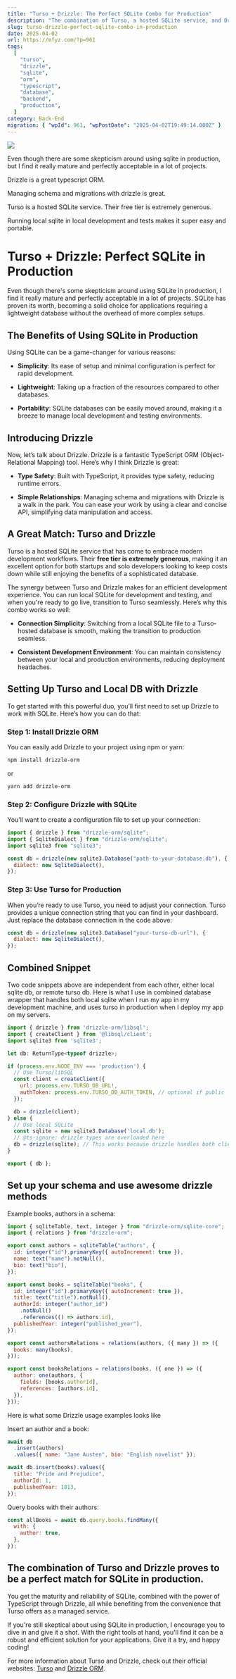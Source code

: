 ```yaml
---
title: "Turso + Drizzle: The Perfect SQLite Combo for Production"
description: "The combination of Turso, a hosted SQLite service, and Drizzle, a TypeScript ORM, for using SQLite in production environments is explored. Benefits include simplicity, type safety, and seamless transition from local development to production."
slug: turso-drizzle-perfect-sqlite-combo-in-production
date: 2025-04-02
url: https://mfyz.com/?p=961
tags:
  [
    "turso",
    "drizzle",
    "sqlite",
    "orm",
    "typescript",
    "database",
    "backend",
    "production",
  ]
category: Back-End
migration: { "wpId": 961, "wpPostDate": "2025-04-02T19:49:14.000Z" }
---
```


![](/images/archive/en/2025/04/image.png)

Even though there are some skepticism around using sqlite in production, but I find it really mature and perfectly acceptable in a lot of projects.

Drizzle is a great typescript ORM.

Managing schema and migrations with drizzle is great.

Turso is a hosted SQLite service. Their free tier is extremely generous.

Running local sqlite in local development and tests makes it super easy and portable.

# Turso + Drizzle: Perfect SQLite in Production

Even though there's some skepticism around using SQLite in production, I find it really mature and perfectly acceptable in a lot of projects. SQLite has proven its worth, becoming a solid choice for applications requiring a lightweight database without the overhead of more complex setups.

## The Benefits of Using SQLite in Production

Using SQLite can be a game-changer for various reasons:

- **Simplicity**: Its ease of setup and minimal configuration is perfect for rapid development.

- **Lightweight**: Taking up a fraction of the resources compared to other databases.

- **Portability**: SQLite databases can be easily moved around, making it a breeze to manage local development and testing environments.

## Introducing Drizzle

Now, let’s talk about Drizzle. Drizzle is a fantastic TypeScript ORM (Object-Relational Mapping) tool. Here’s why I think Drizzle is great:

- **Type Safety**: Built with TypeScript, it provides type safety, reducing runtime errors.

- **Simple Relationships**: Managing schema and migrations with Drizzle is a walk in the park. You can ease your work by using a clear and concise API, simplifying data manipulation and access.

## A Great Match: Turso and Drizzle

Turso is a hosted SQLite service that has come to embrace modern development workflows. Their **free tier is extremely generous**, making it an excellent option for both startups and solo developers looking to keep costs down while still enjoying the benefits of a sophisticated database.

The synergy between Turso and Drizzle makes for an efficient development experience. You can run local SQLite for development and testing, and when you're ready to go live, transition to Turso seamlessly. Here’s why this combo works so well:

- **Connection Simplicity**: Switching from a local SQLite file to a Turso-hosted database is smooth, making the transition to production seamless.

- **Consistent Development Environment**: You can maintain consistency between your local and production environments, reducing deployment headaches.

## Setting Up Turso and Local DB with Drizzle

To get started with this powerful duo, you’ll first need to set up Drizzle to work with SQLite. Here’s how you can do that:

### Step 1: Install Drizzle ORM

You can easily add Drizzle to your project using npm or yarn:

```sh
npm install drizzle-orm
```

or

```sh
yarn add drizzle-orm
```

### Step 2: Configure Drizzle with SQLite

You’ll want to create a configuration file to set up your connection:

```js
import { drizzle } from "drizzle-orm/sqlite";
import { SqliteDialect } from "drizzle-orm/sqlite";
import sqlite3 from "sqlite3";

const db = drizzle(new sqlite3.Database("path-to-your-database.db"), {
  dialect: new SqliteDialect(),
});
```

### Step 3: Use Turso for Production

When you’re ready to use Turso, you need to adjust your connection. Turso provides a unique connection string that you can find in your dashboard. Just replace the database connection in the code above:

```js
const db = drizzle(new sqlite3.Database("your-turso-db-url"), {
  dialect: new SqliteDialect(),
});
```

## Combined Snippet

Two code snippets above are independent from each other, either local sqlite db, or remote turso db. Here is what I use in combined database wrapper that handles both local sqlite when I run my app in my development machine, and uses turso in production when I deploy my app on my servers.

```js
import { drizzle } from 'drizzle-orm/libsql';
import { createClient } from '@libsql/client';
import sqlite3 from 'sqlite3';

let db: ReturnType<typeof drizzle>;

if (process.env.NODE_ENV === 'production') {
  // Use Turso/libSQL
  const client = createClient({
    url: process.env.TURSO_DB_URL!,
    authToken: process.env.TURSO_DB_AUTH_TOKEN, // optional if public
  });

  db = drizzle(client);
} else {
  // Use local SQLite
  const sqlite = new sqlite3.Database('local.db');
  // @ts-ignore: drizzle types are overloaded here
  db = drizzle(sqlite); // This works because drizzle handles both clients
}

export { db };
```

## Set up your schema and use awesome drizzle methods

Example books, authors in a schema:

```js
import { sqliteTable, text, integer } from "drizzle-orm/sqlite-core";
import { relations } from "drizzle-orm";

export const authors = sqliteTable("authors", {
  id: integer("id").primaryKey({ autoIncrement: true }),
  name: text("name").notNull(),
  bio: text("bio"),
});

export const books = sqliteTable("books", {
  id: integer("id").primaryKey({ autoIncrement: true }),
  title: text("title").notNull(),
  authorId: integer("author_id")
    .notNull()
    .references(() => authors.id),
  publishedYear: integer("published_year"),
});

export const authorsRelations = relations(authors, ({ many }) => ({
  books: many(books),
}));

export const booksRelations = relations(books, ({ one }) => ({
  author: one(authors, {
    fields: [books.authorId],
    references: [authors.id],
  }),
}));
```

Here is what some Drizzle usage examples looks like

Insert an author and a book:

```js
await db
  .insert(authors)
  .values({ name: "Jane Austen", bio: "English novelist" });

await db.insert(books).values({
  title: "Pride and Prejudice",
  authorId: 1,
  publishedYear: 1813,
});
```

Query books with their authors:

```js
const allBooks = await db.query.books.findMany({
  with: {
    author: true,
  },
});
```

## The combination of Turso and Drizzle proves to be a perfect match for SQLite in production.

You get the maturity and reliability of SQLite, combined with the power of TypeScript through Drizzle, all while benefiting from the convenience that Turso offers as a managed service.

If you're still skeptical about using SQLite in production, I encourage you to dive in and give it a shot. With the right tools at hand, you'll find it can be a robust and efficient solution for your applications. Give it a try, and happy coding!

For more information about Turso and Drizzle, check out their official websites: [Turso](https://turso.tech) and [Drizzle ORM](https://orm.drizzle.team).
